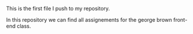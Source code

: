 This is the first file I push to my repository.

In this repository we can find all assignements for the george brown front-end class.
